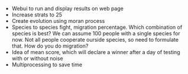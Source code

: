 * Webui to run and display results on web page
* Increase strats to 25
* Create evolution using moran process
* Species to species fight, migration percentage. Which combination of species is best? We can assume 100 people with a single species for now. Not all people cooperate ourside species, so need to formulate that. How do you do migration?
* Idea of mean score, which will declare a winner after a day of testing with or without noise
* Multiprocessing to save time
